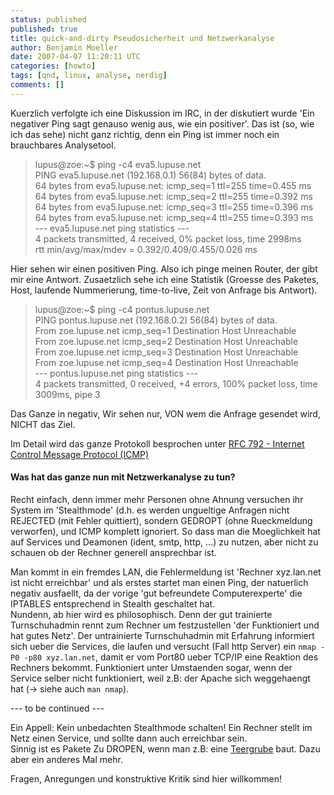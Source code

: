 ```yaml
---
status: published
published: true
title: quick-and-dirty Pseudosicherheit und Netzwerkanalyse
author: Benjamin Moeller
date: 2007-04-07 11:20:11 UTC
categories: [howto]
tags: [qnd, linux, analyse, nerdig]
comments: []
---
```


Kuerzlich verfolgte ich eine Diskussion im IRC, in der diskutiert wurde 'Ein negativer Ping sagt genauso wenig aus, wie ein positiver'. Das ist (so, wie ich das sehe) nicht ganz richtig, denn ein Ping ist immer noch ein brauchbares Analysetool.  

> lupus@zoe:~$ ping -c4 eva5.lupuse.net  
> PING eva5.lupuse.net (192.168.0.1) 56(84) bytes of data.  
> 64 bytes from eva5.lupuse.net: icmp_seq=1 ttl=255 time=0.455 ms  
> 64 bytes from eva5.lupuse.net: icmp_seq=2 ttl=255 time=0.392 ms  
> 64 bytes from eva5.lupuse.net: icmp_seq=3 ttl=255 time=0.396 ms  
> 64 bytes from eva5.lupuse.net: icmp_seq=4 ttl=255 time=0.393 ms  
> --- eva5.lupuse.net ping statistics ---  
> 4 packets transmitted, 4 received, 0% packet loss, time 2998ms  
> rtt min/avg/max/mdev = 0.392/0.409/0.455/0.026 ms  

Hier sehen wir einen positiven Ping. Also ich pinge meinen Router, der gibt mir eine Antwort. Zusaetzlich sehe ich eine Statistik (Groesse des Paketes, Host, laufende Nummerierung, time-to-live, Zeit von Anfrage bis Antwort).

> lupus@zoe:~$ ping -c4 pontus.lupuse.net  
> PING pontus.lupuse.net (192.168.0.2) 56(84) bytes of data.  
> From zoe.lupuse.net icmp_seq=1 Destination Host Unreachable  
> From zoe.lupuse.net icmp_seq=2 Destination Host Unreachable  
> From zoe.lupuse.net icmp_seq=3 Destination Host Unreachable  
> From zoe.lupuse.net icmp_seq=4 Destination Host Unreachable  
> --- pontus.lupuse.net ping statistics ---  
> 4 packets transmitted, 0 received, +4 errors, 100% packet loss, time 3009ms, pipe 3  

Das Ganze in negativ, Wir sehen nur, VON wem die Anfrage gesendet wird, NICHT das Ziel.  

Im Detail wird das ganze Protokoll besprochen unter [RFC 792 - Internet Control Message Protocol (ICMP)](http://www.faqs.org/frcs/rfc792.html)  


#### Was hat das ganze nun mit Netzwerkanalyse zu tun?
Recht einfach, denn immer mehr Personen ohne Ahnung versuchen ihr System im 'Stealthmode' (d.h. es werden ungueltige Anfragen nicht REJECTED (mit Fehler quittiert), sondern GEDROPT (ohne Rueckmeldung verworfen), und ICMP komplett ignoriert. So dass man die Moeglichkeit hat auf Services und Deamonen (ident, smtp, http, ...) zu nutzen, aber nicht zu schauen ob der Rechner generell ansprechbar ist.  

Man kommt in ein fremdes LAN, die Fehlermeldung ist 'Rechner xyz.lan.net ist nicht erreichbar' und als erstes startet man einen Ping, der natuerlich negativ ausfaellt, da der vorige 'gut befreundete Computerexperte' die IPTABLES entsprechend in Stealth geschaltet hat.  
Nundenn, ab hier wird es philosophisch. Denn der gut trainierte Turnschuhadmin rennt zum Rechner um festzustellen 'der Funktioniert und hat gutes Netz'. Der untrainierte Turnschuhadmin mit Erfahrung informiert sich ueber die Services, die laufen und versucht (Fall http Server) ein `nmap -P0 -p80 xyz.lan.net`, damit er vom Port80 ueber TCP/IP eine Reaktion des Rechners bekommt. Funktioniert unter Umstaenden sogar, wenn der Service selber nicht funktioniert, weil z.B: der Apache sich weggehaengt hat (-> siehe auch `man nmap`).  

--- to be continued ---  

Ein Appell: Kein unbedachten Stealthmode schalten! Ein Rechner stellt im Netz einen Service, und sollte dann auch erreichbar sein.  
Sinnig ist es Pakete Zu DROPEN, wenn man z.B: eine [Teergrube](http://de.wikipedia.org/wiki/Teergrube_(Informationstechnik)) baut. Dazu aber ein anderes Mal mehr.

Fragen, Anregungen und konstruktive Kritik sind hier willkommen!
